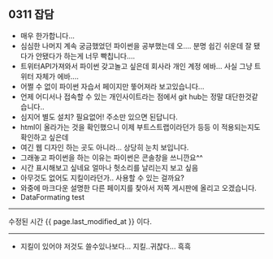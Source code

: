 ## 0311 잡담
* 매우 한가합니다...
* 심심한 나머지 계속 궁금했었던 파이썬을 공부했는데 오.... 분명 쉽긴 쉬운데 잘 됐다가 안됐다가 하는게 너무 빡칩니다....
* 트위터API가져와서 파이썬 갖고놀고 싶은데 회사라 개인 계정 에바... 사실 그냥 트위터 자체가 에바....
* 어쩔 수 없이 파이썬 자습서 페이지만 뚷어져라 보고있습니다...
* 언제 어디서나 접속할 수 있는 개인사이트라는 점에서 git hub는 정말 대단한것같습니다.. 
* 심지어 별도 설치? 필요없어! 주소만 있으면 된답니다.
* html이 올라가는 것을 확인했으니 이제 부트스트랩이라던가 등등 이 적용되는지도 확인하고 싶은데
* 여긴 웹 디자인 하는 곳도 아니라... 상당히 눈치 보입니다.
* 그래놓고 파이썬을 하는 이유는 파이썬은 콘솔창을 쓰니깐요^^
* 시간 표시해보고 싶네요 얼마나 헛소리를 날리는지 보고 싶음
* 아무것도 없어도 지킬이라던가.. 사용할 수 있는 걸까요?
* 와중에 마크다운 설명한 다른 페이지를 찾아서 저쪽 게시판에 올리고 오겠습니다.
* DataFormating test

-----

수정된 시간 {{ page.last_modified_at }} 이다.

-----

* 지킬이 있어야 저것도 쓸수있나보다... 지킬..귀찮다... 흑흑 
